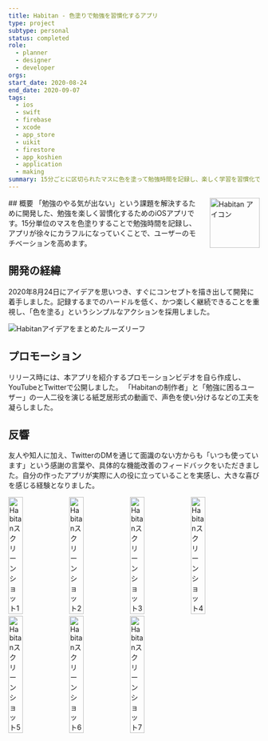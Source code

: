 ```yaml
---
title: Habitan - 色塗りで勉強を習慣化するアプリ
type: project
subtype: personal
status: completed
role:
  - planner
  - designer
  - developer
orgs: 
start_date: 2020-08-24
end_date: 2020-09-07
tags:
  - ios
  - swift
  - firebase
  - xcode
  - app_store
  - uikit
  - firestore
  - app_koshien
  - application
  - making
summary: 15分ごとに区切られたマスに色を塗って勉強時間を記録し、楽しく学習を習慣化できるiOSアプリ。アプリ甲子園2020ファイナリスト、Life is Tech! スクールカップ最高賞（ゴールドアワード）受賞。
---
```


<img src="linked_assets/20_Projects/personal/habitan/habitan_icon.jpg" alt="Habitan アイコン" style="float: right; width: 100px; margin-left: 16px;">
## 概要
「勉強のやる気が出ない」という課題を解決するために開発した、勉強を楽しく習慣化するためのiOSアプリです。15分単位のマスを色塗りすることで勉強時間を記録し、アプリが徐々にカラフルになっていくことで、ユーザーのモチベーションを高めます。

## 開発の経緯
2020年8月24日にアイデアを思いつき、すぐにコンセプトを描き出して開発に着手しました。記録するまでのハードルを低く、かつ楽しく継続できることを重視し、「色を塗る」というシンプルなアクションを採用しました。

![Habitanアイデアをまとめたルーズリーフ](linked_assets/20_Projects/personal/habitan/habitan_idea_looseleaf.jpg)

## プロモーション
リリース時には、本アプリを紹介するプロモーションビデオを自ら作成し、YouTubeとTwitterで公開しました。
「Habitanの制作者」と「勉強に困るユーザー」の一人二役を演じる紙芝居形式の動画で、声色を使い分けるなどの工夫を凝らしました。

## 反響
友人や知人に加え、TwitterのDMを通じて面識のない方からも「いつも使っています」という感謝の言葉や、具体的な機能改善のフィードバックをいただきました。自分の作ったアプリが実際に人の役に立っていることを実感し、大きな喜びを感じる経験となりました。

<div style="display: flex; gap: 1px;">
    <img src="linked_assets/20_Projects/personal/habitan/habitan_ss_1.jpg" alt="Habitanスクリーンショット1" width="24%">
    <img src="linked_assets/20_Projects/personal/habitan/habitan_ss_2.jpg" alt="Habitanスクリーンショット2" width="24%">
    <img src="linked_assets/20_Projects/personal/habitan/habitan_ss_3.jpg" alt="Habitanスクリーンショット3" width="24%">
    <img src="linked_assets/20_Projects/personal/habitan/habitan_ss_4.jpg" alt="Habitanスクリーンショット4" width="24%">
</div>
<div style="display: flex; gap: 1px; margin-top: 4px;">
    <img src="linked_assets/20_Projects/personal/habitan/habitan_ss_5.jpg" alt="Habitanスクリーンショット5" width="24%">
    <img src="linked_assets/20_Projects/personal/habitan/habitan_ss_6.jpg" alt="Habitanスクリーンショット6" width="24%">
    <img src="linked_assets/20_Projects/personal/habitan/habitan_ss_7.jpg" alt="Habitanスクリーンショット7" width="24%">
</div>
